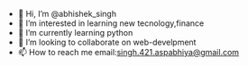 - 👋 Hi, I’m @abhishek_singh
- 👀 I’m interested in learning new tecnology,finance
- 🌱 I’m currently learning python
- 💞️ I’m looking to collaborate on web-develpment
- 📫 How to reach me email:singh.421.aspabhiya@gmail.com

<!---
abhiya492/abhiya492 is a ✨ special ✨ repository because its `README.md` (this file) appears on your GitHub profile.
You can click the Preview link to take a look at your changes.
--->
